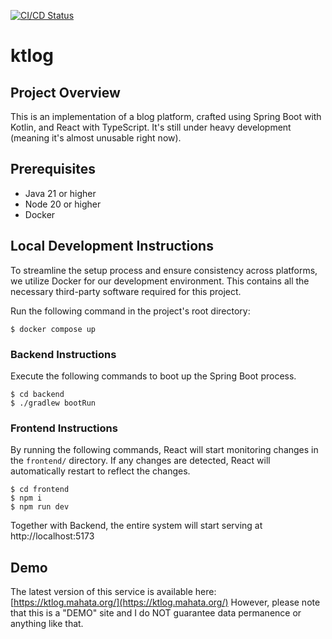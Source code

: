 [![CI/CD Status](https://github.com/mahata/ktlog/actions/workflows/ci-cd-main.yml/badge.svg)](https://github.com/mahata/ktlog/actions/workflows/ci.yml)

# ktlog

## Project Overview

This is an implementation of a blog platform, crafted using Spring Boot with Kotlin, and React with TypeScript. It's still under heavy development (meaning it's almost unusable right now).

## Prerequisites

* Java 21 or higher
* Node 20 or higher
* Docker

## Local Development Instructions

To streamline the setup process and ensure consistency across platforms, we utilize Docker for our development environment. This contains all the necessary third-party software required for this project.

Run the following command in the project's root directory:

```
$ docker compose up
```

### Backend Instructions

Execute the following commands to boot up the Spring Boot process.

```
$ cd backend
$ ./gradlew bootRun
```

### Frontend Instructions

By running the following commands, React will start monitoring changes in the `frontend/` directory. If any changes are detected, React will automatically restart to reflect the changes.

```shell
$ cd frontend
$ npm i
$ npm run dev
```

Together with Backend, the entire system will start serving at http://localhost:5173

## Demo

The latest version of this service is available here: [https://ktlog.mahata.org/](https://ktlog.mahata.org/) However, please note that this is a "DEMO" site and I do NOT guarantee data permanence or anything like that.
